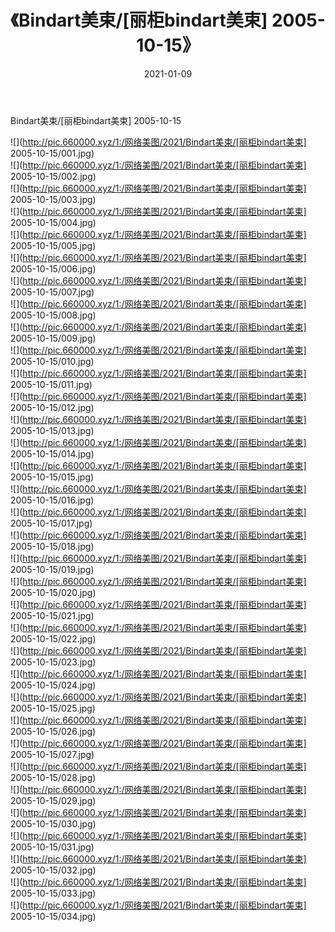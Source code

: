 ﻿---
layout: post
title:  《Bindart美束/[丽柜bindart美束] 2005-10-15》
date:   2021-01-09
img: http://pic.660000.xyz/1:/网络美图/2021/Bindart美束/[丽柜bindart美束] 2005-10-15/000.jpg
categories: [美女, 清纯, 唯美]
---

Bindart美束/[丽柜bindart美束] 2005-10-15

 ![](http://pic.660000.xyz/1:/网络美图/2021/Bindart美束/[丽柜bindart美束] 2005-10-15/001.jpg) <br>![](http://pic.660000.xyz/1:/网络美图/2021/Bindart美束/[丽柜bindart美束] 2005-10-15/002.jpg) <br>![](http://pic.660000.xyz/1:/网络美图/2021/Bindart美束/[丽柜bindart美束] 2005-10-15/003.jpg) <br>![](http://pic.660000.xyz/1:/网络美图/2021/Bindart美束/[丽柜bindart美束] 2005-10-15/004.jpg) <br>![](http://pic.660000.xyz/1:/网络美图/2021/Bindart美束/[丽柜bindart美束] 2005-10-15/005.jpg) <br>![](http://pic.660000.xyz/1:/网络美图/2021/Bindart美束/[丽柜bindart美束] 2005-10-15/006.jpg) <br>![](http://pic.660000.xyz/1:/网络美图/2021/Bindart美束/[丽柜bindart美束] 2005-10-15/007.jpg) <br>![](http://pic.660000.xyz/1:/网络美图/2021/Bindart美束/[丽柜bindart美束] 2005-10-15/008.jpg) <br>![](http://pic.660000.xyz/1:/网络美图/2021/Bindart美束/[丽柜bindart美束] 2005-10-15/009.jpg) <br>![](http://pic.660000.xyz/1:/网络美图/2021/Bindart美束/[丽柜bindart美束] 2005-10-15/010.jpg) <br>![](http://pic.660000.xyz/1:/网络美图/2021/Bindart美束/[丽柜bindart美束] 2005-10-15/011.jpg) <br>![](http://pic.660000.xyz/1:/网络美图/2021/Bindart美束/[丽柜bindart美束] 2005-10-15/012.jpg) <br>![](http://pic.660000.xyz/1:/网络美图/2021/Bindart美束/[丽柜bindart美束] 2005-10-15/013.jpg) <br>![](http://pic.660000.xyz/1:/网络美图/2021/Bindart美束/[丽柜bindart美束] 2005-10-15/014.jpg) <br>![](http://pic.660000.xyz/1:/网络美图/2021/Bindart美束/[丽柜bindart美束] 2005-10-15/015.jpg) <br>![](http://pic.660000.xyz/1:/网络美图/2021/Bindart美束/[丽柜bindart美束] 2005-10-15/016.jpg) <br>![](http://pic.660000.xyz/1:/网络美图/2021/Bindart美束/[丽柜bindart美束] 2005-10-15/017.jpg) <br>![](http://pic.660000.xyz/1:/网络美图/2021/Bindart美束/[丽柜bindart美束] 2005-10-15/018.jpg) <br>![](http://pic.660000.xyz/1:/网络美图/2021/Bindart美束/[丽柜bindart美束] 2005-10-15/019.jpg) <br>![](http://pic.660000.xyz/1:/网络美图/2021/Bindart美束/[丽柜bindart美束] 2005-10-15/020.jpg) <br>![](http://pic.660000.xyz/1:/网络美图/2021/Bindart美束/[丽柜bindart美束] 2005-10-15/021.jpg) <br>![](http://pic.660000.xyz/1:/网络美图/2021/Bindart美束/[丽柜bindart美束] 2005-10-15/022.jpg) <br>![](http://pic.660000.xyz/1:/网络美图/2021/Bindart美束/[丽柜bindart美束] 2005-10-15/023.jpg) <br>![](http://pic.660000.xyz/1:/网络美图/2021/Bindart美束/[丽柜bindart美束] 2005-10-15/024.jpg) <br>![](http://pic.660000.xyz/1:/网络美图/2021/Bindart美束/[丽柜bindart美束] 2005-10-15/025.jpg) <br>![](http://pic.660000.xyz/1:/网络美图/2021/Bindart美束/[丽柜bindart美束] 2005-10-15/026.jpg) <br>![](http://pic.660000.xyz/1:/网络美图/2021/Bindart美束/[丽柜bindart美束] 2005-10-15/027.jpg) <br>![](http://pic.660000.xyz/1:/网络美图/2021/Bindart美束/[丽柜bindart美束] 2005-10-15/028.jpg) <br>![](http://pic.660000.xyz/1:/网络美图/2021/Bindart美束/[丽柜bindart美束] 2005-10-15/029.jpg) <br>![](http://pic.660000.xyz/1:/网络美图/2021/Bindart美束/[丽柜bindart美束] 2005-10-15/030.jpg) <br>![](http://pic.660000.xyz/1:/网络美图/2021/Bindart美束/[丽柜bindart美束] 2005-10-15/031.jpg) <br>![](http://pic.660000.xyz/1:/网络美图/2021/Bindart美束/[丽柜bindart美束] 2005-10-15/032.jpg) <br>![](http://pic.660000.xyz/1:/网络美图/2021/Bindart美束/[丽柜bindart美束] 2005-10-15/033.jpg) <br>![](http://pic.660000.xyz/1:/网络美图/2021/Bindart美束/[丽柜bindart美束] 2005-10-15/034.jpg) <br>